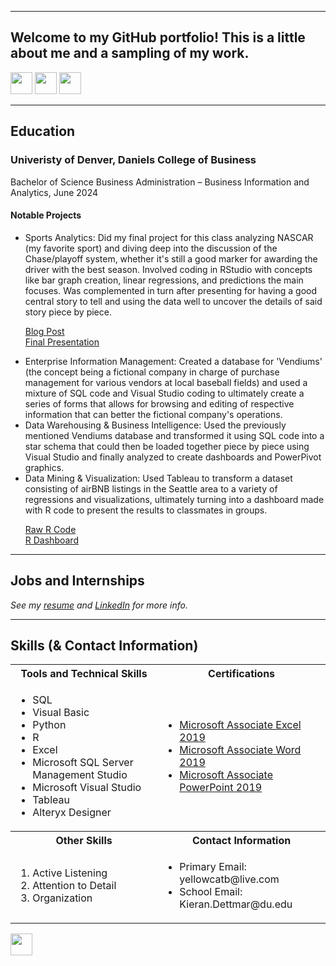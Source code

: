 <a name="top"></a>
<hr>

## Welcome to my GitHub portfolio! This is a little about me and a sampling of my work.
[<img src="https://user-images.githubusercontent.com/91146906/162140860-bfb69654-5603-49bd-a7a1-a836ab1c772c.svg" height="35"/>](#education)
[<img src="https://user-images.githubusercontent.com/91146906/162140921-207cd392-cfe5-40e6-a84e-0a16e19e405a.svg" height="35"/>](#profExp)
[<img src="https://user-images.githubusercontent.com/91146906/162140965-cf707805-9abd-43f7-8314-4f96794c44dc.svg" height="35"/>](#skills)

<a name="education"></a>
<hr>

## Education
### Univeristy of Denver, Daniels College of Business
Bachelor of Science Business Administration – Business Information and Analytics, June 2024

#### Notable Projects<br>
<ul>
  <li>Sports Analytics: Did my final project for this class analyzing NASCAR (my favorite sport) and diving deep into the discussion of the Chase/playoff system, whether it's still a good marker for awarding the driver with the best season. Involved coding in RStudio with concepts like bar graph creation, linear regressions, and predictions the main focuses. Was complemented in turn after presenting for having a good central story to tell and using the data well to uncover the details of said story piece by piece.
    
[Blog Post](/NASCARPlayoffsBlogPost.Rmd)<br>
[Final Presentation](/NASCAR_Playoffs_Presentation.pptx)
  <li>Enterprise Information Management: Created a database for 'Vendiums' (the concept being a fictional company in charge of purchase management for various vendors at local baseball fields) and used a mixture of SQL code and Visual Studio coding to ultimately create a series of forms that allows for browsing and editing of respective information that can better the fictional company's operations.</li>
  <li>Data Warehousing & Business Intelligence: Used the previously mentioned Vendiums database and transformed it using SQL code into a star schema that could then be loaded together piece by piece using Visual Studio and finally analyzed to create dashboards and PowerPivot graphics.</li>
  <li>Data Mining & Visualization: Used Tableau to transform a dataset consisting of airBNB listings in the Seattle area to a variety of regressions and visualizations, ultimately turning into a dashboard made with R code to present the results to classmates in groups.</li>
    
[Raw R Code](/AirBNBFinalProjectReport.Rmd)<br>
[R Dashboard](/AirBNBFinalProjectReport.html)
</ul>

<a name="profExp"></a>
<hr>

## Jobs and Internships
<i>See my [resume](/KieranDettmarResume.pdf) and [LinkedIn](https://www.linkedin.com/in/kieran-dettmar/) for more info.</i>

<a name="skills"></a>
<hr>

## Skills (& Contact Information)

<table>
  <tr>
    <th>Tools and Technical Skills</th>
    <th>Certifications</th>
  </tr>
  <tr>
    <td>
     <ul>
        <li>SQL</li>
        <li>Visual Basic</li>
        <li>Python</li>
        <li>R</li>
        <li>Excel</li>
        <li>Microsoft SQL Server Management Studio</li>
        <li>Microsoft Visual Studio</li>
        <li>Tableau</li>
        <li>Alteryx Designer</li>
      </ul>
    </td>
    <td>
     <ul>
        <li><a href = "https://www.credly.com/badges/5fc0f939-a814-4c9e-b154-d86cda37538b/public_url">Microsoft Associate Excel 2019</a></li>
        <li><a href = "https://www.credly.com/badges/c9d5e35a-fb67-4c7a-a1fd-c30023e53dd7/public_url">Microsoft Associate Word 2019</a></li>
        <li><a href = "https://www.credly.com/badges/b3577308-233f-47c7-8610-d664cb8fd4c7/public_url">Microsoft Associate PowerPoint 2019</a></li>
      </ul>
    </td>
  </tr>
  <tr>
    <th>Other Skills</th>
    <th>Contact Information</th>
 </tr>
 <tr>
   <td>
     <ol>
        <li>Active Listening</li>
        <li>Attention to Detail</li>
        <li>Organization</li>
     </ol>
   </td>
   <td>
     <ul>
       <li>Primary Email: yellowcatb@live.com</li>
       <li>School Email: Kieran.Dettmar@du.edu</li>
     </ul>
   </td>
 </tr>
</table>

[<img src="https://user-images.githubusercontent.com/91146906/152072378-b0168a2d-e85c-47c6-a272-fcfb3f6a44ae.svg" height="35"/>](#top)
